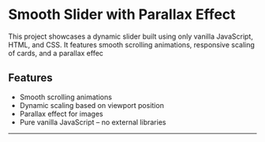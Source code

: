 # Smooth Slider with Parallax Effect

This project showcases a dynamic slider built using only vanilla JavaScript, HTML, and CSS. It features smooth scrolling animations, responsive scaling of cards, and a parallax effec

## Features
- Smooth scrolling animations
- Dynamic scaling based on viewport position
- Parallax effect for images
- Pure vanilla JavaScript – no external libraries

---
